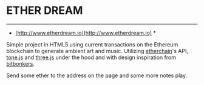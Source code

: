# ETHER DREAM
---
* [http://www.etherdream.io](http://www.etherdream.io) *  

Simple project in HTML5 using current transactions on the Ethereum blockchain to generate ambient art and music. Utilizing [etherchain](http:/www.etherchain.org)'s API, [tone.js](https://tonejs.github.io/) and [three.js](https://threejs.org/) under the hood and with design inspiration from [bitbonkers](https://bitbonkers.com/).

Send some ether to the address on the page and some more notes play.